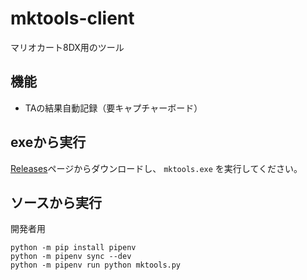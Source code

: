 # mktools-client

マリオカート8DX用のツール

## 機能

- TAの結果自動記録（要キャプチャーボード）

## exeから実行

[Releases](https://github.com/ebiyuu1121/mktools-client/releases)ページからダウンロードし、 `mktools.exe` を実行してください。

## ソースから実行

開発者用

```
python -m pip install pipenv
python -m pipenv sync --dev
python -m pipenv run python mktools.py
```
